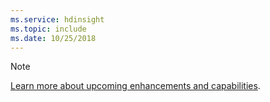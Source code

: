 ```yaml
---
ms.service: hdinsight
ms.topic: include
ms.date: 10/25/2018
---
```

> [!NOTE]
> [Learn more about upcoming enhancements and capabilities](https://aka.ms/hdinsightnew).
